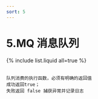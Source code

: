 ```yaml
---
sort: 5
---
```

# 5.MQ 消息队列


{% include list.liquid all=true %}


## 
```danger
队列消费的执行函数，必须有明确的返回值
成功返回true；
失败返回 false 捕获异常并记录日志
```
